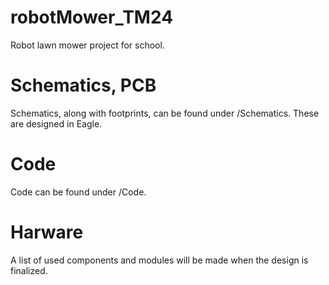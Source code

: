 # robotMower_TM24
Robot lawn mower project for school.

# Schematics, PCB
Schematics, along with footprints, can be found under /Schematics.
These are designed in Eagle.

# Code
Code can be found under /Code.

# Harware
A list of used components and modules will be made when the design is finalized.
